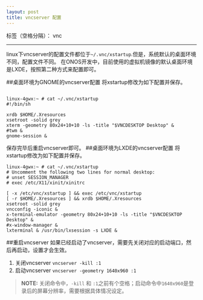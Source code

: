 ```yaml
---
layout: post
title: vncserver 配置
---
```



标签（空格分隔）： vnc

---
linux下vncserver的配置文件都位于`~/.vnc/xstartup`.但是，系统默认的桌面环境不同，配置文件不同。
在ONOS开发中，目前使用的虚拟机镜像的默认桌面环境是LXDE，按照第二种方式来配置即可。

##桌面环境为GNOME的vncserver配置
将xstartup修改为如下配置并保存。

~~~ 

linux-4gwx:~ # cat ~/.vnc/xstartup 
#!/bin/sh

xrdb $HOME/.Xresources
xsetroot -solid grey
xterm -geometry 80x24+10+10 -ls -title "$VNCDESKTOP Desktop" &
#twm &
gnome-session &
~~~

保存完毕后重启vncserver即可。
##桌面环境为LXDE的vncserver配置
将xstartup修改为如下配置并保存。

~~~ 
linux-4gwx:~ # cat ~/.vnc/xstartup 
# Uncomment the following two lines for normal desktop:
# unset SESSION_MANAGER
# exec /etc/X11/xinit/xinitrc

[ -x /etc/vnc/xstartup ] && exec /etc/vnc/xstartup
[ -r $HOME/.Xresources ] && xrdb $HOME/.Xresources
xsetroot -solid grey
vncconfig -iconic &
x-terminal-emulator -geometry 80x24+10+10 -ls -title "$VNCDESKTOP Desktop" &
#x-window-manager &
lxterminal & /usr/bin/lxsession -s LXDE &
~~~

##重启vncserver
如果已经启动了vncserver，需要先关闭对应的启动端口，然后再启动，设置才会生效。
 1. 关闭vncserver `vncserver -kill :1`
 2. 启动vncserver `vncserver -geometry 1640x960 :1`
> **NOTE:** 关闭命令中，`-kill` 和 `:1`之前有个空格；启动命令中`1640x960`是登录后的屏幕分辨率，需要根据具体情况设定。
